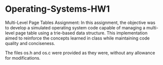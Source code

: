 # Operating-Systems-HW1
Multi-Level Page Tables Assignment:
In this assignment, the objective was to develop a simulated operating system code capable of managing a multi-level page table using a trie-based data structure. This implementation aimed to reinforce the concepts learned in class while maintaining code quality and conciseness.

The files os.h and os.c were provided as they were, without any allowance for modifications.
